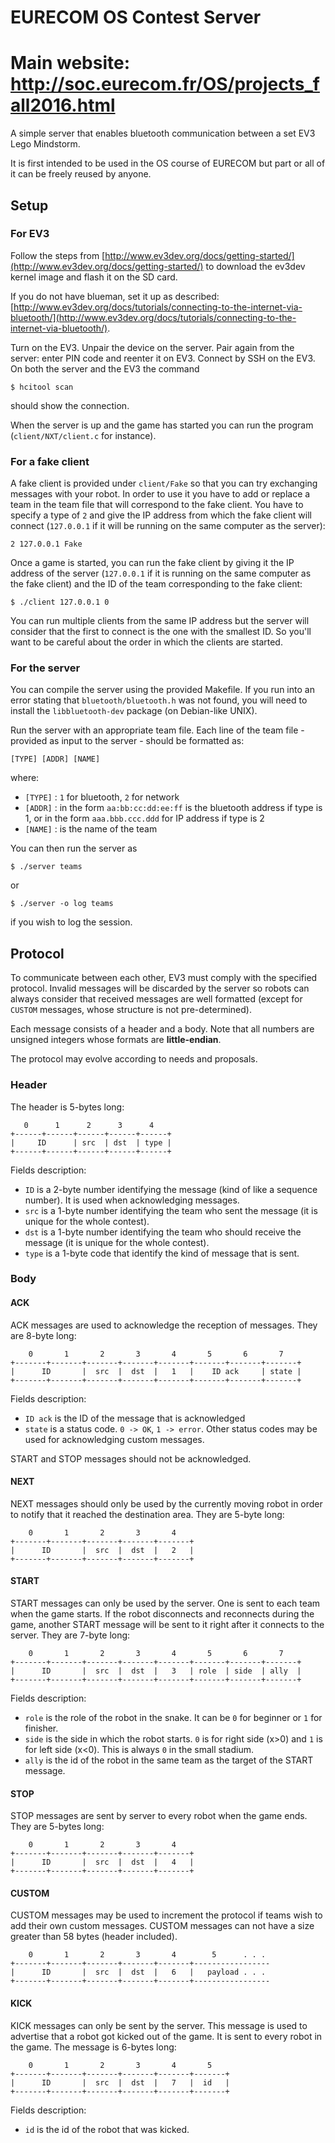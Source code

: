 # EURECOM OS Contest Server
# Main website: http://soc.eurecom.fr/OS/projects_fall2016.html

A simple server that enables bluetooth communication between a set EV3 Lego Mindstorm.

It is first intended to be used in the OS course of EURECOM but part or all of it can be freely reused by anyone.

## Setup

### For EV3

Follow the steps from [http://www.ev3dev.org/docs/getting-started/](http://www.ev3dev.org/docs/getting-started/) to download the ev3dev kernel image and flash it on the SD card.

If you do not have blueman, set it up as described: [http://www.ev3dev.org/docs/tutorials/connecting-to-the-internet-via-bluetooth/](http://www.ev3dev.org/docs/tutorials/connecting-to-the-internet-via-bluetooth/).

Turn on the EV3. Unpair the device on the server. Pair again from the server: enter PIN code and reenter it on EV3. Connect by SSH on the EV3. On both the server and the EV3 the command
```
$ hcitool scan
```

should show the connection.

When the server is up and the game has started you can run the program (`client/NXT/client.c` for instance).


### For a fake client

A fake client is provided under `client/Fake` so that you can try exchanging messages with your robot. In order to use it you have
to add or replace a team in the team file that will correspond to the fake client. You have to specify a type of `2` and give the
IP address from which the fake client will connect (`127.0.0.1` if it will be running on the same computer as the server):

```
2 127.0.0.1 Fake
```

Once a game is started, you can run the fake client by giving it the IP address of the server (`127.0.0.1` if it is running on the
same computer as the fake client) and the ID of the team corresponding to the fake client:

```
$ ./client 127.0.0.1 0
```

You can run multiple clients from the same IP address but the server will consider that the first to connect is the one with the
smallest ID. So you'll want to be careful about the order in which the clients are started.


### For the server

You can compile the server using the provided Makefile. If you run into an error stating that `bluetooth/bluetooth.h` was not found,
you will need to install the `libbluetooth-dev` package (on Debian-like UNIX).

Run the server with an appropriate team file. Each line of the team file - provided as input to the server - should be formatted as:
```
[TYPE] [ADDR] [NAME]
```
where:
* `[TYPE]` : `1` for bluetooth, `2` for network
* `[ADDR]` : in the form `aa:bb:cc:dd:ee:ff` is the bluetooth address if type is 1, or in the form `aaa.bbb.ccc.ddd` for IP address if type is 2
* `[NAME]` : is the name of the team

You can then run the server as
```
$ ./server teams
```
or
```
$ ./server -o log teams
```
if you wish to log the session.

## Protocol

To communicate between each other, EV3 must comply with the specified protocol. Invalid messages will be discarded by the
server so robots can always consider that received messages are well formatted (except for `CUSTOM` messages, whose structure is
not pre-determined).

Each message consists of a header and a body. Note that all numbers are unsigned integers whose formats are **little-endian**.

The protocol may evolve according to needs and proposals.

### Header

The header is 5-bytes long:

```
   0      1      2      3      4
+------+------+------+------+------+
|     ID      | src  | dst  | type |
+------+------+------+------+------+
```

Fields description:
* `ID` is a 2-byte number identifying the message (kind of like a sequence number). It is used when acknowledging messages.
* `src` is a 1-byte number identifying the team who sent the message (it is unique for the whole contest).
* `dst` is a 1-byte number identifying the team who should receive the message (it is unique for the whole contest).
* `type` is a 1-byte code that identify the kind of message that is sent.

### Body

#### ACK

ACK messages are used to acknowledge the reception of messages. They are 8-byte long:
```
    0       1       2       3       4       5       6       7
+-------+-------+-------+-------+-------+-------+-------+-------+
|      ID       |  src  |  dst  |   1   |    ID ack     | state |
+-------+-------+-------+-------+-------+-------+-------+-------+
```

Fields description:
* `ID ack` is the ID of the message that is acknowledged
* `state` is a status code. `0 -> OK`, `1 -> error`. Other status codes may be used for acknowledging custom messages.

START and STOP messages should not be acknowledged.

#### NEXT

NEXT messages should only be used by the currently moving robot in order to notify that it reached the destination area. They are 5-byte long:
```
    0       1       2       3       4
+-------+-------+-------+-------+-------+
|      ID       |  src  |  dst  |   2   |
+-------+-------+-------+-------+-------+
```

#### START

START messages can only be used by the server. One is sent to each team when the game starts. If the robot disconnects and reconnects
during the game, another START message will be sent to it right after it connects to the server. They are 7-byte long:
```
    0       1       2       3       4       5       6       7
+-------+-------+-------+-------+-------+-------+-------+-------+
|      ID       |  src  |  dst  |   3   | role  | side  | ally  |
+-------+-------+-------+-------+-------+-------+-------+-------+
```

Fields description:
* `role` is the role of the robot in the snake. It can be `0` for beginner or `1` for finisher.
* `side` is the side in which the robot starts. `0` is for right side (x>0) and `1` is for left side (x<0). This is always `0` in the small stadium.
* `ally` is the id of the robot in the same team as the target of the START message.

#### STOP

STOP messages are sent by server to every robot when the game ends. They are 5-bytes long:
```
    0       1       2       3       4
+-------+-------+-------+-------+-------+
|      ID       |  src  |  dst  |   4   |
+-------+-------+-------+-------+-------+
```

#### CUSTOM

CUSTOM messages may be used to increment the protocol if teams wish to add their own custom messages. CUSTOM messages can not have
a size greater than 58 bytes (header included).
```
    0       1       2       3       4        5      . . .
+-------+-------+-------+-------+-------+-----------------
|      ID       |  src  |  dst  |   6   |   payload . . .
+-------+-------+-------+-------+-------+-----------------
```

#### KICK

KICK messages can only be sent by the server. This message is used to advertise that a robot got kicked out of the game. It is sent
to every robot in the game. The message is 6-bytes long:
```
    0       1       2       3       4       5
+-------+-------+-------+-------+-------+-------+
|      ID       |  src  |  dst  |   7   |  id   |
+-------+-------+-------+-------+-------+-------+
```

Fields description:
* `id` is the id of the robot that was kicked.
